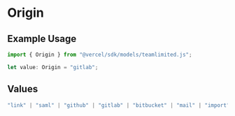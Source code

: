 # Origin

## Example Usage

```typescript
import { Origin } from "@vercel/sdk/models/teamlimited.js";

let value: Origin = "gitlab";
```

## Values

```typescript
"link" | "saml" | "github" | "gitlab" | "bitbucket" | "mail" | "import" | "teams" | "dsync" | "feedback" | "organization-teams"
```
